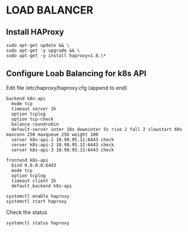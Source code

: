 # LOAD BALANCER

## Install HAProxy

```
sudo apt-get update && \
sudo apt-get -y upgrade && \
sudo apt-get -y install haproxy=1.8.\*
```

## Configure Loab Balancing for k8s API

Edit file /etc/haproxy/haproxy.cfg (append to end)

```
backend k8s-api
  mode tcp
  timeout server 1h
  option tcplog
  option tcp-check
  balance roundrobin
  default-server inter 10s downinter 5s rise 2 fall 2 slowstart 60s maxconn 250 maxqueue 256 weight 100
  server k8s-api-1 10.98.95.11:6443 check
  server k8s-api-2 10.98.95.12:6443 check
  server k8s-api-3 10.98.95.13:6443 check

frontend k8s-api
  bind 0.0.0.0:6443
  mode tcp
  option tcplog
  timeout client 1h
  default_backend k8s-api
```

```
systemctl enable haproxy
systemctl start haproxy
```

Check the status

```
systemctl status haproxy
```